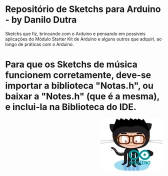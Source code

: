 # Repositório de Sketchs para Arduino - by Danilo Dutra

Sketchs que fiz, brincando com o Arduino e pensando em possíveis aplicações do Módulo Starter Kit de Arduino e alguns outros que adquiri, ao longo de práticas com o Arduino.

# Para que os Sketchs de música funcionem corretamente, deve-se importar a biblioteca "Notas.h", ou baixar a "Notes.h" (que é a mesma), e inclui-la na Biblioteca do IDE.

<img align="right" src="/img/meu-avatar-arduino.png" width="200">
